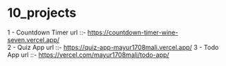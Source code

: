 # 10_projects


1 - Countdown Timer    url ::-   https://countdown-timer-wine-seven.vercel.app/  
2 - Quiz App           url ::-   https://quiz-app-mayur1708mali.vercel.app/
3 - Todo App           url ::-   https://vercel.com/mayur1708mali/todo-app/
